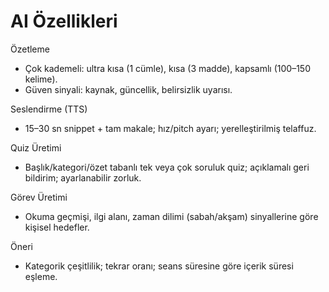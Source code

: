 # AI Özellikleri

Özetleme
- Çok kademeli: ultra kısa (1 cümle), kısa (3 madde), kapsamlı (100–150 kelime).
- Güven sinyali: kaynak, güncellik, belirsizlik uyarısı.

Seslendirme (TTS)
- 15–30 sn snippet + tam makale; hız/pitch ayarı; yerelleştirilmiş telaffuz.

Quiz Üretimi
- Başlık/kategori/özet tabanlı tek veya çok soruluk quiz; açıklamalı geri bildirim; ayarlanabilir zorluk.

Görev Üretimi
- Okuma geçmişi, ilgi alanı, zaman dilimi (sabah/akşam) sinyallerine göre kişisel hedefler.

Öneri
- Kategorik çeşitlilik; tekrar oranı; seans süresine göre içerik süresi eşleme.

